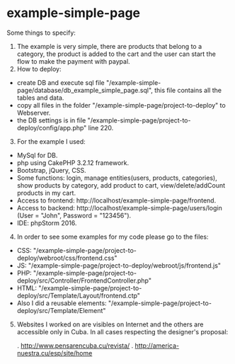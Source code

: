 # example-simple-page

Some things to specify:

1. The example is very simple, there are products that belong to a category, the product is added to the cart and the user can start the flow to make the payment with paypal.
2. How to deploy:
  - create DB and execute sql file  "/example-simple-page/database/db_example_simple_page.sql", this file contains all the tables and data.
  - copy all files in the folder "/example-simple-page/project-to-deploy" to Webserver.
  - the DB settings is in file "/example-simple-page/project-to-deploy/config/app.php" line 220.
3. For the example I used:
  - MySql for DB.
  - php using CakePHP 3.2.12 framework.
  - Bootstrap, jQuery, CSS.
  - Some functions: login, manage entities(users, products, categories), show products by category, add product to cart, view/delete/addCount products in my cart.
  - Access to frontend: http://localhost/example-simple-page/frontend.
  - Access to backend: http://localhost/example-simple-page/users/login (User = "John", Password = "123456").
  - IDE: phpStorm 2016.
4. In order to see some examples for my code please go to the files:
  - CSS: "/example-simple-page/project-to-deploy/webroot/css/frontend.css" 
  - JS: "/example-simple-page/project-to-deploy/webroot/js/frontend.js"
  - PHP: "/example-simple-page/project-to-deploy/src/Controller/FrontendController.php"
  - HTML: "/example-simple-page/project-to-deploy/src/Template/Layout/frontend.ctp"
  - Also I did a reusable elements: "/example-simple-page/project-to-deploy/src/Template/Element"
5. Websites I worked on are visibles on Internet and the others are accessible only in Cuba. In all cases respecting the designer's proposal:

      . http://www.pensarencuba.cu/revista/
      . http://america-nuestra.cu/esp/site/home



